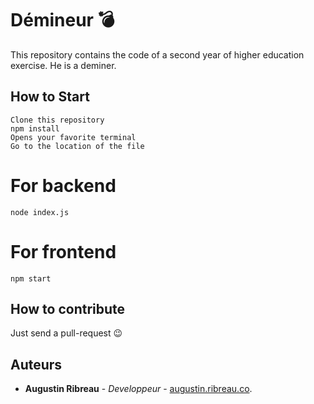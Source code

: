 # Démineur 💣

This repository contains the code of a second year of higher education exercise. He is a deminer.

## How to Start
```
Clone this repository
npm install
Opens your favorite terminal
Go to the location of the file
```

# For backend
`node index.js`

# For frontend
`npm start`

## How to contribute

Just send a pull-request 😉

## Auteurs
- <b>Augustin Ribreau</b> - <i>Developpeur</i> - <a href="https://augustin.ribreau.co/">augustin.ribreau.co</a>.
